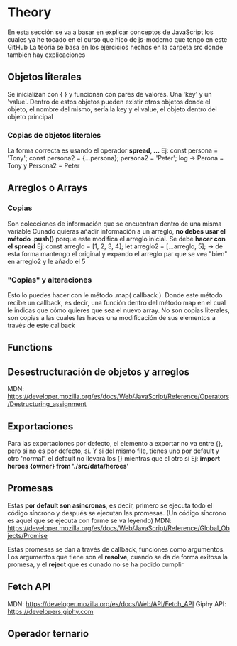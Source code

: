 # Theory

En esta sección se va a basar en explicar conceptos de JavaScript los cuales ya he tocado en el curso que hico de js-moderno que tengo en este GitHub
La teoría se basa en los ejercicios hechos en la carpeta src donde también hay explicaciones

## Objetos literales

Se inicializan con { } y funcionan con pares de valores. Una 'key' y un 'value'.
Dentro de estos objetos pueden existir otros objetos donde el objeto, el nombre del mismo, sería la key y el value, el objeto dentro del objeto principal

### Copias de objetos literales

La forma correcta es usando el operador **spread, ...**
Ej:
  const persona = 'Tony';
  const persona2 = {...persona};
  persona2 = 'Peter';
  log -> Perona = Tony y Persona2 = Peter

## Arreglos o Arrays

### Copias

Son colecciones de información que se encuentran dentro de una misma variable
Cunado quieras añadir información a un arreglo, **no debes usar el método .push()** porque este modifica el arreglo inicial. Se debe **hacer con el spread**
Ej:
  const arreglo = [1, 2, 3, 4];
  let arreglo2 = [...arreglo, 5]; -> de esta forma mantengo el original y expando el arreglo par que se vea "bien" en arreglo2 y le añado el 5

### "Copias" y alteraciones

Esto lo puedes hacer con le método .map( callback ). Donde este método recibe un callback, es decir, una función dentro del método map en el cual le indicas que cómo quieres que sea el nuevo array. No son copias literales, son copias a las cuales les haces una modificación de sus elementos a través de este callback

## Functions

## Desestructuración de objetos y arreglos

MDN: <https://developer.mozilla.org/es/docs/Web/JavaScript/Reference/Operators/Destructuring_assignment>

## Exportaciones

Para las exportaciones por defecto, el elemento a exportar no va entre {}, pero si no es por defecto, sí.
Y si del mismo file, tienes uno por default y otro 'normal', el default no llevará los {} mientras que el otro sí
Ej:
  **import heroes {owner} from './src/data/heroes'**

## Promesas

Estas **por default son asíncronas**, es decir, primero se ejecuta todo el código síncrono y después se ejecutan las promesas.
(Un código síncrono es aquel que se ejecuta con forme se va leyendo)
MDN: <https://developer.mozilla.org/es/docs/Web/JavaScript/Reference/Global_Objects/Promise>

Estas promesas se dan a través de callback, funciones como argumentos. Los argumentos que tiene son el **resolve**, cuando se da de forma exitosa la promesa, y el **reject** que es cunado no se ha podido cumplir

## Fetch API

MDN: <https://developer.mozilla.org/es/docs/Web/API/Fetch_API>
Giphy API: <https://developers.giphy.com>

## Operador ternario


